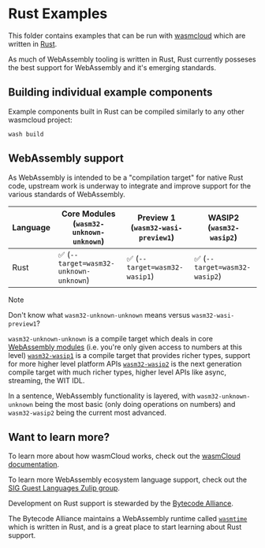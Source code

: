 # Rust Examples

This folder contains examples that can be run with [wasmcloud][wasmcloud] which are written in [Rust][rust].

As much of WebAssembly tooling is written in Rust, Rust currently posseses the best support for WebAssembly and it's emerging standards.

## Building individual example components

Example components built in Rust can be compiled similarly to any other wasmcloud project:

```console
wash build
```

## WebAssembly support

As WebAssembly is intended to be a "compilation target" for native Rust code, upstream work is underway to integrate and improve support for the various standards of WebAssembly.

| Language | Core Modules (`wasm32-unknown-unknown`) | Preview 1 (`wasm32-wasi-preview1`) | WASIP2 (`wasm32-wasip2`)      |
| -------- | --------------------------------------- | ---------------------------------- | ----------------------------- |
| Rust     | ✅ (`--target=wasm32-unknown-unknown`)  | ✅ (`--target=wasm32-wasip1`)      | ✅ (`--target=wasm32-wasip2`) |

> [!NOTE]
> Don't know what `wasm32-unknown-unknown` means versus `wasm32-wasi-preview1`?
>
> `wasm32-unknown-unknown` is a compile target which deals in core [WebAssembly modules][wasm-core-modules] (i.e. you're only given access to numbers at this level)
> [`wasm32-wasip1`][wasi-p1] is a compile target that provides richer types, support for more higher level platform APIs
> [`wasm32-wasip2`][wasi-p2] is the next generation compile target with much richer types, higher level APIs like async, streaming, the WIT IDL.
>
> In a sentence, WebAssembly functionality is layered, with `wasm32-unknown-unknown` being the most basic (only doing operations on numbers) and `wasm32-wasip2` being the current most advanced.

## Want to learn more?

To learn more about how wasmCloud works, check out the [wasmCloud documentation][wasmcloud-docs].

To learn more WebAssembly ecosystem language support, check out the [SIG Guest Languages Zulip group](https://bytecodealliance.zulipchat.com/#narrow/stream/394175-SIG-Guest-Languages).

Development on Rust support is stewarded by the [Bytecode Alliance][bca].

The Bytecode Alliance maintains a WebAssembly runtime called [`wasmtime`][wasmtime] which is written in Rust, and is a great place to start learning about Rust support.

[rust]: https://rust-lang.org
[wasmcloud]: https://wasmcloud.com
[wasi-p1]: https://github.com/WebAssembly/WASI/blob/main/legacy/preview1/docs.md
[wasi-p2]: https://github.com/WebAssembly/WASI/blob/main/preview2
[wasm-core-modules]: https://webassembly.github.io/spec/core/
[bca]: https://bytecodealliance.org/
[wasmtime]: https://github.com/bytecodealliance/wasmtime
[wasmcloud-docs]: https://wasmcloud.com/docs/intro
